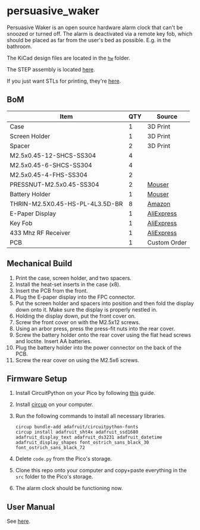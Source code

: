 # persuasive_waker
Persuasive Waker is an open source hardware alarm clock that can't be snoozed or turned off. The alarm is deactivated via a remote key fob, which should be placed as far from the user's bed as possible. E.g. in the bathroom.

The KiCad design files are located in the [`hw`](hw) folder.

The STEP assembly is located [here](hw/step/).

If you just want STLs for printing, they're [here](hw/stl).

## BoM
| Item          | QTY| Source |
| --------------| ---|--|
| Case          | 1  | 3D Print |
| Screen Holder | 1  | 3D Print |
| Spacer        | 2  | 3D Print |
| M2.5x0.45-12-SHCS-SS304 | 4  | |
| M2.5x0.45-6-SHCS-SS304 | 4  | |
| M2.5x0.45-4-FHS-SS304 | 2 | |
| PRESSNUT-M2.5x0.45-SS304 | 2 | [Mouser](https://mou.sr/3FToM2v)|
| Battery Holder | 1 | [Mouser](https://mou.sr/4lddciV) |
| THRIN-M2.5X0.45-HS-PL-4L3.5D-BR | 8 | [Amazon](https://www.amazon.com/dp/B0DGPL6RWT)|
| E-Paper Display | 1 | [AliExpress](https://www.aliexpress.us/item/2251832627460771.html)|
| Key Fob | 1 | [AliExpress](https://www.aliexpress.us/item/2251832657961546.html) |
| 433 Mhz RF Receiver | 1 | [AliExpress](https://www.aliexpress.us/item/3256807414421234.html) |
| PCB | 1 | Custom Order |


## Mechanical Build
1. Print the case, screen holder, and two spacers.
2. Install the heat-set inserts in the case (x8).
3. Insert the PCB from the front.
4. Plug the E-paper display into the FPC connector.
5. Put the screen holder and spacers into position and then fold the display down onto it. Make sure the display is properly nestled in.
6. Holding the display down, put the front cover on.
7. Screw the front cover on with the M2.5x12 screws.
8. Using an arbor press, press the press-fit nuts into the rear cover.
9. Screw the battery holder onto the rear cover using the flat head screws and loctite. Insert AA batteries.
10. Plug the battery holder into the power connector on the back of the PCB.
11. Screw the rear cover on using the M2.5x6 screws.

## Firmware Setup
1. Install CircuitPython on your Pico by following [this](https://learn.adafruit.com/getting-started-with-raspberry-pi-pico-circuitpython/circuitpython) guide.

2. Install [circup](https://learn.adafruit.com/keep-your-circuitpython-libraries-on-devices-up-to-date-with-circup/prepare) on your computer.

3. Run the following commands to install all necessary libraries.

    ```
    circup bundle-add adafruit/circuitpython-fonts
    circup install adafruit_sht4x adafruit_ssd1680 adafruit_display_text adafruit_ds3231 adafruit_datetime adafruit_display_shapes font_ostrich_sans_black_30 font_ostrich_sans_black_72
    ```
4. Delete `code.py` from the Pico's storage.

5. Clone this repo onto your computer and copy+paste everything in the `src` folder to the Pico's storage.

6. The alarm clock should be functioning now.

## User Manual
See [here](user_manual.md).